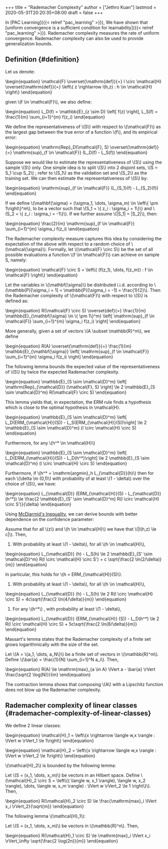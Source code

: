 +++
title = "Rademacher Complexity"
author = ["Jethro Kuan"]
lastmod = 2020-05-31T20:20:35+08:00
draft = false
+++

In [PAC Learning]({{< relref "pac_learning" >}}), We have shown that [uniform convergence is a
sufficient condition for learnability]({{< relref "pac_learning" >}}). Rademacher complexity measures
the rate of uniform convergence. Rademacher complexity can also be
used to provide generalization bounds.

## Definition {#definition}

Let us denote:

\begin{equation}
\mathcal{F} \overset{\mathrm{def}}{=} l \circ \mathcal{H}
\overset{\mathrm{def}}{=} \left\\{ z \rightarrow l(h,z) : h \in \mathcal{H} \right\\}
\end{equation}

given \\(f \in \mathcal{F}\\), we also define:

\begin{equation}
L_D(f) = \mathbb{E}\_{z \sim D} \left[ f(z) \right], L_S(f) =
\frac{1}{m} \sum\_{i=1}^{m} f(z_i)
\end{equation}

We define the representativeness of \\(S\\) with respect to \\(\mathcal{F}\\)
as the largest gap between the true error of a function \\(f\\), and its
empirical error:

\begin{equation}
\mathrm{Rep}\_D(\mathcal{F}, S) \overset{\mathrm{def}}{=}
\mathrm{sup}\_{f \in \mathcal{F}} (L_D(f) - L_S(f))
\end{equation}

Suppose we would like to estimate the representativeness of \\(S\\) using
the sample \\(S\\) only. One simple idea is to split \\(S\\) into 2 disjoint
sets, \\(S = S_1 \cup S_2\\) ; refer to \\(S_1\\) as the validation set and
\\(S_2\\) as the training set. We can then estimate the representativeness
of \\(S\\) by:

\begin{equation}
\mathrm{sup}\_{f \in \mathcal{F}} (L\_{S_1}(f) - L\_{S_2}(f))
\end{equation}

If we define \\(\mathbf{\sigma} = (\sigma_1, \dots, \sigma_m) \in
\left\\{ \pm 1\right\\}^m\\), to be a vector such that \\(S_1 = \\{ z_i :
\sigma_i = 1\\}\\) and \\(S_2 = \\{ z_i : \sigma_i = -1\\}\\). If we further
assume \\(|S_1| = |S_2|\\), then:

\begin{equation}
\frac{2}{m} \mathrm{sup}\_{f \in \mathcal{F}} \sum\_{i=1}^{m} \sigma_i f(z_i)
\end{equation}

The Rademacher complexity measure captures this idea by considering
the expectation of the above with respect to a random choice of
\\(\mathcal{\sigma}\\). Formally, let \\(\mathcal{F} \circ S\\) be the set of
all possible evaluations a function \\(f \in \mathcal{F}\\) can achieve on
sample S, namely:

\begin{equation}
\mathcal{F} \circ S = \left\\{ (f(z_1), \dots, f(z_m)) : f \in \mathcal{F} \right\\}
\end{equation}

Let the variables in \\(\mathbf{\sigma}\\) be distributed i.i.d. according
to \\(\mathbb{P}[\sigma\_i = 1] = \mathbb{P}[\sigma\_i = -1] =
\frac{1}{2}\\). Then the Rademacher complexity of \\(\mathcal{F}\\) with
respect to \\(S\\) is defined as:

\begin{equation}
R(\mathcal{F} \circ S) \overset{def}{=} \frac{1}{m}
\mathbb{E}\_{\mathbf{\sigma} \in \\{ \pm 1\\}^m} \left[ \mathrm{sup}\_{f
\in \mathcal{F}} \sum\_{i=1}^{m} \sigma\_i f(z\_i) \right]
\end{equation}

More generally, given a set of vectors \\(A \subset \mathbb{R}^m\\), we
define

\begin{equation}
R(A) \overset{\mathrm{def}}{=} \frac{1}{m}
\mathbb{E}\_{\mathbf{\sigma}} \left[ \mathrm{sup}\_{f \in \mathcal{F}}
\sum\_{i=1}^{m} \sigma\_i f(z\_i) \right]
\end{equation}

The following lemma bounds the expected value of the
representativeness of \\(S\\) by twice the expected Rademacher complexity.

<div class="lemma">
  <div></div>

\begin{equation}
\mathbb{E}\_{S \sim \mathcal{D}^m} \left[ \mathrm{Rep}\_{\mathcal{D}}
(\mathcal{F}, S) \right] \le 2 \mathbb{E}\_{S \sim \mathcal{D}^m}
R(\mathcal{F} \circ S)
\end{equation}

</div>

This lemma yields that, in expectation, the ERM rule finds a
hypothesis which is close to the optimal hypothesis in \mathcal{H}.

<div class="theorem">
  <div></div>

\begin{equation}
\mathbb{E}\_{S \sim \mathcal{D}^m} \left[ L\_D(ERM\_{\mathcal{H}}(S)) -
L\_S(ERM\_{\mathcal{H}}(S))\right] \le 2 \mathbb{E}\_{S \sim
\mathcal{D}^m} (l \circ \mathcal{H} \circ S)
\end{equation}

Furthermore, for any \\(h^\* \in \mathcal{H}\\)

\begin{equation}
\mathbb{E}\_{S \sim \mathcal{D}^m} \left[ L\_D(ERM\_{\mathcal{H}}(S)) -
L\_D(h^\*)\right] \le 2 \mathbb{E}\_{S \sim
\mathcal{D}^m} (l \circ \mathcal{H} \circ S)
\end{equation}

Furthermore, if \\(h^\* = \mathrm{argmin}\_h L\_{\mathcal{D}}(h)\\) then for
each \\(\delta \in (0,1)\\) with probability of at least \\(1 - \delta\\) over
the choice of \\(S\\), we have:

\begin{equation}
L\_{\mathcal{D}} (ERM\_{\mathcal{H}}(S) - L\_{\mathcal{D}}(h^\*)) \le
\frac{2 \mathbb{E}\_{S' \sim \mathcal{D}^m} R(l \circ \mathcal{H}
\circ S')}{\delta}
\end{equation}

</div>

Using [McDiarmid's Inequality](https://people.eecs.berkeley.edu/~bartlett/courses/281b-sp08/13.pdf), we can derive bounds with better
dependence on the confidence parameter:

<div class="theorem">
  <div></div>

Assume that for all \\(z\\) and \\(h \in \mathcal{H}\\) we have that \\(|l(h,z)
\le c|\\). Then,

1.  With probability at least \\(1 - \delta\\), for all \\(h \in
    \mathcal{H}\\),

\begin{equation}
L\_{\mathcal{D}} (h) - L_S(h) \le 2 \mathbb{E}\_{S' \sim
\mathcal{D}^m} R(l \circ \mathcal{H} \circ S') + c \sqrt{\frac{2 \ln(2/\delta)}{m}}
\end{equation}

In particular, this holds for \\(h = ERM\_{\mathcal{H}}(S)\\).

1.  With probability at least \\(1 - \delta\\), for all \\(h \in
    \mathcal{H}\\),

\begin{equation}
L\_{\mathcal{D}} (h) - L_S(h) \le 2 R(l \circ \mathcal{H} \circ S) +
4c\sqrt{\frac{2 \ln(4/\delta)}{m}}
\end{equation}

1.  For any \\(h^\*\\) , with probability at least \\(1 - \delta\\),

\begin{equation}
L\_{\mathcal{D}} (ERM\_{\mathcal{H}} (S)) - L_D(h^\*) \le 2 R(l \circ \mathcal{H} \circ S) +
5c\sqrt{\frac{2 \ln(8/\delta)}{m}}
\end{equation}

</div>

Massart's lemma states that the Rademacher complexity of a finite set
grows logarithmically with the size of the set.

<div class="lemma">
  <div></div>

Let \\(A = \\{a_1, \dots, a_N\\}\\) be a finite set of vectors in
\\(\mathbb{R}^m\\). Define \\(\bar{a} = \frac{1}{N} \sum\_{i=1}^N a_i\\).
Then,

\begin{equation}
R(A) \le \mathrm{max}\_{a \in A} \lVert a - \bar{a} \rVert
\frac{\sqrt{2 \log(N)}}{m}
\end{equation}

</div>

The contraction lemma shows that composing \\(A\\) with a Lipschitz
function does not blow up the Rademacher complexity.

## Rademacher complexity of linear classes {#rademacher-complexity-of-linear-classes}

We define 2 linear classes:

\begin{equation}
\mathcal{H}\_1 = \left\\{x \rightarrow \langle w,x \rangle : \lVert w
\rVert_1 \le 1\right\\}
\end{equation}

\begin{equation}
\mathcal{H}\_2 = \left\\{x \rightarrow \langle w,x \rangle : \lVert w
\rVert_2 \le 1\right\\}
\end{equation}

\\(\mathcal{H}\_2\\) is bounded by the following lemma:

<div class="lemma">
  <div></div>

Let \\(S = (x_1, \dots, x_m)\\) be vectors in an Hilbert space. Define
\\(\mathcal{H}\_2 \circ S = \left\\{( \langle w, x_1 \rangle), \langle w,
x_2 \rangle), \dots, \langle w, x_m \rangle) : \lVert w \rVert_2 \le 1
\right\\}\\). Then,

\begin{equation}
R(\mathcal{H}\_2 \circ S) \le \frac{\mathrm{max}\_i \lVert x_i \rVert_2}{\sqrt{m}}
\end{equation}

</div>

The following lemma \\(\mathcal{H}\_1\\):

<div class="lemma">
  <div></div>

Let \\(S = (x_1, \dots, x_m)\\) be vectors in \\(\mathbb{R}^n\\). Then,

\begin{equation}
R(\mathcal{H}\_1 \circ S) \le \mathrm{max}\_i \lVert x_i \rVert\_\infty
\sqrt{\frac{2 \log(2n)}{m}}
\end{equation}

</div>
